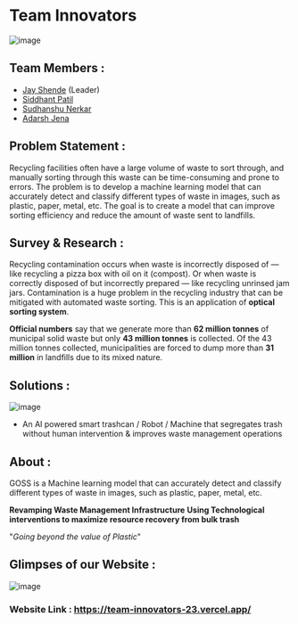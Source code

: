 # Team Innovators
![image](https://user-images.githubusercontent.com/77800620/217883199-3d1b38d2-efd7-426e-8a67-a9dd70c2cc71.png)

## Team Members :
- [Jay Shende](https://github.com/JayShende) (Leader) 
- [Siddhant Patil](https://github.com/Siddhant-Patil0203)
- [Sudhanshu Nerkar](https://github.com/Sudnerkar23)
- [Adarsh Jena](https://github.com/adarshnjena)

## Problem Statement :
Recycling facilities often have a large volume of waste to sort through, and manually sorting
through this waste can be time-consuming and prone to errors. The problem is to develop a
machine learning model that can accurately detect and classify different types of waste in
images, such as plastic, paper, metal, etc. The goal is to create a model that can improve
sorting efficiency and reduce the amount of waste sent to landfills.

## Survey & Research :
Recycling contamination occurs when waste is incorrectly disposed of — like recycling a pizza box with oil on it (compost). Or when waste is correctly disposed of but incorrectly prepared — like recycling unrinsed jam jars.
Contamination is a huge problem in the recycling industry that can be mitigated with automated waste sorting. This is an application of **optical sorting system**.

**Official numbers** say that we generate more than **62 million tonnes** of municipal solid waste but only **43 million tonnes** is collected. Of the 43 million tonnes collected, municipalities are forced to dump more than **31 million** in landfills due to its mixed nature.


## Solutions :
![image](https://user-images.githubusercontent.com/77800620/217951203-8d1fa7b4-1706-44dc-ba06-63e273ae4599.png)

- An AI powered smart trashcan / Robot / Machine that segregates trash without human intervention & improves waste management operations

## About :
GOSS is a Machine learning model that can accurately detect
and classify different types of waste in images, such as plastic, paper, metal, etc.

**Revamping Waste Management Infrastructure**
**Using Technological interventions to maximize resource recovery from bulk trash**

"_Going beyond the value of Plastic_"

## Glimpses of our Website :
![image](https://user-images.githubusercontent.com/77800620/217948136-32912386-4621-4c0c-983b-9086e98df5e2.png)


### Website Link : https://team-innovators-23.vercel.app/
